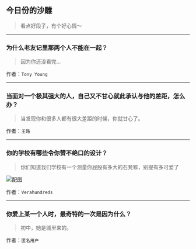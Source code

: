 ## 今日份的沙雕

> 看点好段子，有个好心情～


 
---

### 为什么老友记里那两个人不能在一起？

> 因为你还没看完...


作者：`Tony Young`

---

### 当面对一个极其强大的人，自己又不甘心就此承认与他的差距，怎么办？

> 当发现你和很多人都有很大差距的时候，你就甘心了。


作者：`王路`

---

### 你的学校有哪些令你赞不绝口的设计？

> 你们知道我们学校有一个测量你屁股有多大的石凳嘛，别提有多可爱了



![配图](http://pic4.zhimg.com/f1fed084148038f5c2ba769196f4dd45_b.jpg)


作者：`Verahundreds`

---

### 你爱上某一个人时，最奇特的一次是因为什么？

> 初中，她是城里来的。


作者：`匿名用户`